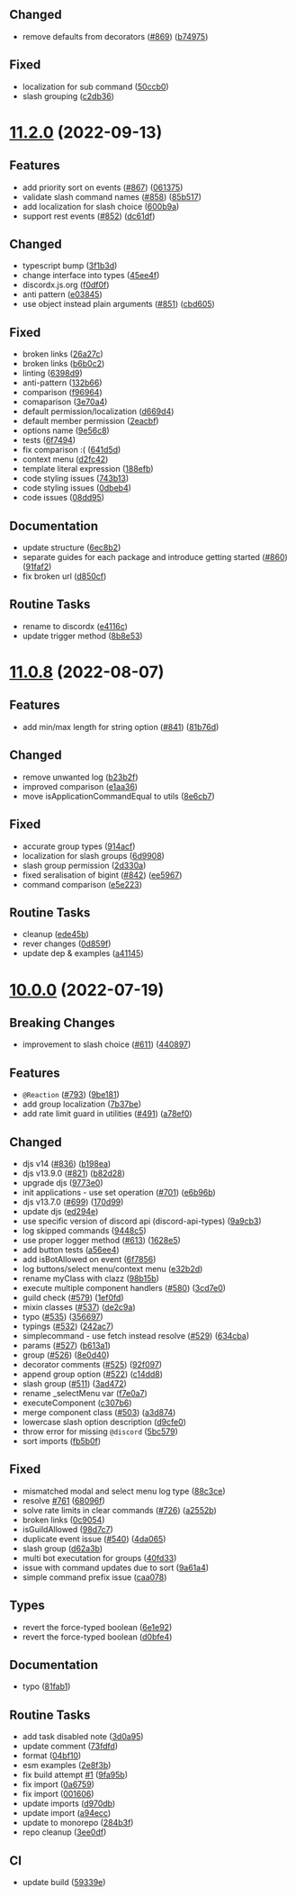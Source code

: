 ## Changed

- remove defaults from decorators ([#869](https://github.com/discordx-ts/discordx/issues/869)) ([b74975](https://github.com/discordx-ts/discordx/commit/b74975c932e1cf313fa2202b1a538e4c52ce90e8))

## Fixed

- localization for sub command ([50ccb0](https://github.com/discordx-ts/discordx/commit/50ccb0229205244be2c444e2dca86879e5414e99))
- slash grouping ([c2db36](https://github.com/discordx-ts/discordx/commit/c2db365ac831cda004fe06306e9b049acc5c0180))

# [11.2.0](https://github.com/discordx-ts/discordx/releases/tag/discordx-11.2.0) (2022-09-13)

## Features

- add priority sort on events ([#867](https://github.com/discordx-ts/discordx/issues/867)) ([061375](https://github.com/discordx-ts/discordx/commit/061375f237febae8e401f14499de0a40e6c83f48))
- validate slash command names ([#858](https://github.com/discordx-ts/discordx/issues/858)) ([85b517](https://github.com/discordx-ts/discordx/commit/85b517fe6ab6a8ad8cafe7740d84cc56df07e22e))
- add localization for slash choice ([600b9a](https://github.com/discordx-ts/discordx/commit/600b9aea3cf00bf6b841b4f77773d0c9bdd2fe5d))
- support rest events ([#852](https://github.com/discordx-ts/discordx/issues/852)) ([dc61df](https://github.com/discordx-ts/discordx/commit/dc61df079dba11bfbd14bc75f397639e105c56b3))

## Changed

- typescript bump ([3f1b3d](https://github.com/discordx-ts/discordx/commit/3f1b3df16b964e06956e319a05c4dd8bd2997a99))
- change interface into types ([45ee4f](https://github.com/discordx-ts/discordx/commit/45ee4fc0a2dcb4de3cb8ed7e14f1798a996cadab))
- discordx.js.org ([f0df0f](https://github.com/discordx-ts/discordx/commit/f0df0f15fd8335ea22a58a5204e3ddf02d831198))
- anti pattern ([e03845](https://github.com/discordx-ts/discordx/commit/e038451bb1711fc362cb98338e0b66ec8a2ffac8))
- use object instead plain arguments ([#851](https://github.com/discordx-ts/discordx/issues/851)) ([cbd605](https://github.com/discordx-ts/discordx/commit/cbd605dd08f2edc780b5a9c9717e2fdedb4758ca))

## Fixed

- broken links ([26a27c](https://github.com/discordx-ts/discordx/commit/26a27ca2d8ff078d4b8d8b590d351c82478e2de8))
- broken links ([b6b0c2](https://github.com/discordx-ts/discordx/commit/b6b0c290785e58a4de5273b3dd22fd9ab2c072c3))
- linting ([6398d9](https://github.com/discordx-ts/discordx/commit/6398d94610c99d5346630d4cc253ec371a3eba90))
- anti-pattern ([132b66](https://github.com/discordx-ts/discordx/commit/132b66b262ffd857205d689e7727df6cd4780417))
- comparison ([f96964](https://github.com/discordx-ts/discordx/commit/f96964e1ac8ced56805e73934029abaa4f49dffe))
- comaparison ([3e70a4](https://github.com/discordx-ts/discordx/commit/3e70a488ad60f7ed56b8d9a80e07c34d9673dc08))
- default permission/localization ([d669d4](https://github.com/discordx-ts/discordx/commit/d669d4f217589a9b60bda5ebdeb936a48e486318))
- default member permission ([2eacbf](https://github.com/discordx-ts/discordx/commit/2eacbf6b41d7cbcb7ced26cde86784e8f0793c3c))
- options name ([9e56c8](https://github.com/discordx-ts/discordx/commit/9e56c8bc464131a9cb6c05c8bf166e96de2ddb14))
- tests ([6f7494](https://github.com/discordx-ts/discordx/commit/6f749473f781fe1582cd04ab079126f23794b748))
- fix comparison :( ([641d5d](https://github.com/discordx-ts/discordx/commit/641d5ddb3d2e82ec2e7d0f721fbd13ab327f2ba8))
- context menu ([d2fc42](https://github.com/discordx-ts/discordx/commit/d2fc427bcf9265515b7e693ed865ec9774d90606))
- template literal expression ([188efb](https://github.com/discordx-ts/discordx/commit/188efb62c97623410aa7a09cb3e277e7a365425d))
- code styling issues ([743b13](https://github.com/discordx-ts/discordx/commit/743b13d0eb1825062c2c3745a667c8385fb56de5))
- code styling issues ([0dbeb4](https://github.com/discordx-ts/discordx/commit/0dbeb455bcd880051e882ef1e5c1d976ff6d4e73))
- code issues ([08dd95](https://github.com/discordx-ts/discordx/commit/08dd95a4c42236ccf364eda0e3c69f81a7cb46c6))

## Documentation

- update structure ([6ec8b2](https://github.com/discordx-ts/discordx/commit/6ec8b2051f7ec096e4c67e30733dd9c91a903f07))
- separate guides for each package and introduce getting started ([#860](https://github.com/discordx-ts/discordx/issues/860)) ([91faf2](https://github.com/discordx-ts/discordx/commit/91faf2a0c3ee78c210ce66ffc0341ac91242e28b))
- fix broken url ([d850cf](https://github.com/discordx-ts/discordx/commit/d850cf210b158325bff72da78c43d1e2fc3429d6))

## Routine Tasks

- rename to discordx ([e4116c](https://github.com/discordx-ts/discordx/commit/e4116cc5beb9a129b7e742fd6014ffe72adc5e2b))
- update trigger method ([8b8e53](https://github.com/discordx-ts/discordx/commit/8b8e5369d4638413b7f3711f2aa211190d1fb67d))

# [11.0.8](https://github.com/discordx-ts/discordx/releases/tag/discordx-11.0.8) (2022-08-07)

## Features

- add min/max length for string option ([#841](https://github.com/discordx-ts/discordx/issues/841)) ([81b76d](https://github.com/discordx-ts/discordx/commit/81b76d3129fedd5cdbb41fc273d5c0e60312313b))

## Changed

- remove unwanted log ([b23b2f](https://github.com/discordx-ts/discordx/commit/b23b2ff6b1566da7e636735710cf140679677a32))
- improved comparison ([e1aa36](https://github.com/discordx-ts/discordx/commit/e1aa36a04a1c4aeef40edc7d2aa8a02806ac77e3))
- move isApplicationCommandEqual to utils ([8e6cb7](https://github.com/discordx-ts/discordx/commit/8e6cb7b0da990b58c6d40de2ddc840f56e6fa68e))

## Fixed

- accurate group types ([914acf](https://github.com/discordx-ts/discordx/commit/914acfc8307db00e421f742f3271d561169e7b6c))
- localization for slash groups ([6d9908](https://github.com/discordx-ts/discordx/commit/6d9908e5fa1f4eb22d28b939718c169b3288558a))
- slash group permission ([2d330a](https://github.com/discordx-ts/discordx/commit/2d330a3a0932d4a7f15fc1195972c90f47b21651))
- fixed seralisation of bigint ([#842](https://github.com/discordx-ts/discordx/issues/842)) ([ee5967](https://github.com/discordx-ts/discordx/commit/ee59672fdec886aa7f134d8ec1c0f1d686a741b9))
- command comparison ([e5e223](https://github.com/discordx-ts/discordx/commit/e5e223825758d564b9c0bd6dc73d3cb32cb38061))

## Routine Tasks

- cleanup ([ede45b](https://github.com/discordx-ts/discordx/commit/ede45bf0cd71a228886ecb65e4ec89bf46d8d679))
- rever changes ([0d859f](https://github.com/discordx-ts/discordx/commit/0d859f6973082c285a747b6ea9dc44c7335d5293))
- update dep & examples ([a41145](https://github.com/discordx-ts/discordx/commit/a411455742aa16579dcee12c7a916842c5da3077))

# [10.0.0](https://github.com/discordx-ts/discordx/releases/tag/discordx-10.0.0) (2022-07-19)

## Breaking Changes

- improvement to slash choice ([#611](https://github.com/discordx-ts/discordx/issues/611)) ([440897](https://github.com/discordx-ts/discordx/commit/4408978e94fe1b73540ee06b5b2452030a2bd590))

## Features

- `@Reaction` ([#793](https://github.com/discordx-ts/discordx/issues/793)) ([9be181](https://github.com/discordx-ts/discordx/commit/9be181af33c62a758d1773d4a785a546870c28bb))
- add group localization ([7b37be](https://github.com/discordx-ts/discordx/commit/7b37be0b6e44159feadf52e5bb446689e44d368f))
- add rate limit guard in utilities ([#491](https://github.com/discordx-ts/discordx/issues/491)) ([a78ef0](https://github.com/discordx-ts/discordx/commit/a78ef08f90b2075efe967ca6b5900984976398e9))

## Changed

- djs v14 ([#836](https://github.com/discordx-ts/discordx/issues/836)) ([b198ea](https://github.com/discordx-ts/discordx/commit/b198ea53ee7a64a8c5e5a1fb19c23a27a4734de6))
- djs v13.9.0 ([#821](https://github.com/discordx-ts/discordx/issues/821)) ([b82d28](https://github.com/discordx-ts/discordx/commit/b82d28fcedb7687ff5364e0154307ee9855f646e))
- upgrade djs ([9773e0](https://github.com/discordx-ts/discordx/commit/9773e01fe4ac5bdc400b7a4ceb0b0ce71a07c8b1))
- init applications - use set operation ([#701](https://github.com/discordx-ts/discordx/issues/701)) ([e6b96b](https://github.com/discordx-ts/discordx/commit/e6b96b8c8df2f9043783b689bd414c63741efd85))
- djs v13.7.0 ([#699](https://github.com/discordx-ts/discordx/issues/699)) ([170d99](https://github.com/discordx-ts/discordx/commit/170d99b9b51101810f6ab73f32100d364611957d))
- update djs ([ed294e](https://github.com/discordx-ts/discordx/commit/ed294e3e588ac2c5095011bc2760f463da426265))
- use specific version of discord api (discord-api-types) ([9a9cb3](https://github.com/discordx-ts/discordx/commit/9a9cb3c08b47bfc30e92857acff259c5f78481a4))
- log skipped commands ([9448c5](https://github.com/discordx-ts/discordx/commit/9448c5e8da013e3bb4655e10e718a14d60c02214))
- use proper logger method ([#613](https://github.com/discordx-ts/discordx/issues/613)) ([1628e5](https://github.com/discordx-ts/discordx/commit/1628e5a5740bc9d62f0da159a3dd7efda729a37c))
- add button tests ([a56ee4](https://github.com/discordx-ts/discordx/commit/a56ee40f121922ef629f3112dafbede903db25d3))
- add isBotAllowed on event ([6f7856](https://github.com/discordx-ts/discordx/commit/6f78567e4edf16be815a28ad0dee5e39a688b02e))
- log buttons/select menu/context menu ([e32b2d](https://github.com/discordx-ts/discordx/commit/e32b2dac031d5bdd7beb1813945681d50b1caa23))
- rename myClass with clazz ([98b15b](https://github.com/discordx-ts/discordx/commit/98b15bc4638591cb945060d402f8d5d1eb9606f1))
- execute multiple component handlers ([#580](https://github.com/discordx-ts/discordx/issues/580)) ([3cd7e0](https://github.com/discordx-ts/discordx/commit/3cd7e04b25c1cff3fd489e2671694be2b40c2f8f))
- guild check ([#579](https://github.com/discordx-ts/discordx/issues/579)) ([1ef0fd](https://github.com/discordx-ts/discordx/commit/1ef0fd6457ba2b268df482a96a9652047b42ddec))
- mixin classes ([#537](https://github.com/discordx-ts/discordx/issues/537)) ([de2c9a](https://github.com/discordx-ts/discordx/commit/de2c9af6688fd8317fd70d835902b7186afde3af))
- typo ([#535](https://github.com/discordx-ts/discordx/issues/535)) ([356697](https://github.com/discordx-ts/discordx/commit/356697e0af3e8db832d80d38d671f7e75eae68aa))
- typings ([#532](https://github.com/discordx-ts/discordx/issues/532)) ([242ac7](https://github.com/discordx-ts/discordx/commit/242ac7c5ba6383c0c5224a414ad03333575b155d))
- simplecommand - use fetch instead resolve ([#529](https://github.com/discordx-ts/discordx/issues/529)) ([634cba](https://github.com/discordx-ts/discordx/commit/634cbaa09ecdf55f968b906ae5b086653f384c12))
- params ([#527](https://github.com/discordx-ts/discordx/issues/527)) ([b613a1](https://github.com/discordx-ts/discordx/commit/b613a1dc806cefb272e8f0ae19f82d7dc137ab9e))
- group ([#526](https://github.com/discordx-ts/discordx/issues/526)) ([8e0d40](https://github.com/discordx-ts/discordx/commit/8e0d4070a3d9e561c57b14c3334f08952da07000))
- decorator comments ([#525](https://github.com/discordx-ts/discordx/issues/525)) ([92f097](https://github.com/discordx-ts/discordx/commit/92f0972503faca079af4ab85ff5094e729af7099))
- append group option ([#522](https://github.com/discordx-ts/discordx/issues/522)) ([c14dd8](https://github.com/discordx-ts/discordx/commit/c14dd8755ea3087849ab6654eb60103e0eb0408e))
- slash group ([#511](https://github.com/discordx-ts/discordx/issues/511)) ([3ad472](https://github.com/discordx-ts/discordx/commit/3ad472f15e311ec25a8c63c4f1282d46e590d33b))
- rename \_selectMenu var ([f7e0a7](https://github.com/discordx-ts/discordx/commit/f7e0a729099b7f3beca2e81ea4924ba15940c237))
- executeComponent ([c307b6](https://github.com/discordx-ts/discordx/commit/c307b651f3570e730bed3fa2f792cac915eb1b30))
- merge component class ([#503](https://github.com/discordx-ts/discordx/issues/503)) ([a3d874](https://github.com/discordx-ts/discordx/commit/a3d874d7a79187715fd53d6b7c5b1d853d8ee6cd))
- lowercase slash option description ([d9cfe0](https://github.com/discordx-ts/discordx/commit/d9cfe0372a38bf99838f58324d52a9609ed73a19))
- throw error for missing `@discord` ([5bc579](https://github.com/discordx-ts/discordx/commit/5bc579564e28d45a6e89fcd339033d31590c38a6))
- sort imports ([fb5b0f](https://github.com/discordx-ts/discordx/commit/fb5b0f82661313a4e9e6638db71670a7fb524ac2))

## Fixed

- mismatched modal and select menu log type ([88c3ce](https://github.com/discordx-ts/discordx/commit/88c3cee14187f87836c8e688171b21c33c99eb46))
- resolve [#761](https://github.com/discordx-ts/discordx/issues/761) ([68096f](https://github.com/discordx-ts/discordx/commit/68096f7f6c6bb1b3af9aac89780d857bd10cb198))
- solve rate limits in clear commands ([#726](https://github.com/discordx-ts/discordx/issues/726)) ([a2552b](https://github.com/discordx-ts/discordx/commit/a2552bf37baa19cfb32419723d4a83327c902ef2))
- broken links ([0c9054](https://github.com/discordx-ts/discordx/commit/0c9054ac20766386b8eddffd20f143fe19d1c497))
- isGuildAllowed ([98d7c7](https://github.com/discordx-ts/discordx/commit/98d7c782fbc4a8417a0ac264dab31cd6229b4ce0))
- duplicate event issue ([#540](https://github.com/discordx-ts/discordx/issues/540)) ([4da065](https://github.com/discordx-ts/discordx/commit/4da0656f1cc0009684950f489b5da84da331f5d0))
- slash group ([d62a3b](https://github.com/discordx-ts/discordx/commit/d62a3bfa0efadba6758b64804e909a9747e5487d))
- multi bot executation for groups ([40fd33](https://github.com/discordx-ts/discordx/commit/40fd33091569857a751bb6237216f3273ab0b90f))
- issue with command updates due to sort ([9a61a4](https://github.com/discordx-ts/discordx/commit/9a61a4007ad4e55c541a9d00004e568dcc36c277))
- simple command prefix issue ([caa078](https://github.com/discordx-ts/discordx/commit/caa078a388761e4b04f31043466c344020694b8b))

## Types

- revert the force-typed boolean ([6e1e92](https://github.com/discordx-ts/discordx/commit/6e1e9200ce9b15e5201d863ebdf9f9467d6743aa))
- revert the force-typed boolean ([d0bfe4](https://github.com/discordx-ts/discordx/commit/d0bfe4db9d3de5fe79b51fc11dd90e58e50a29fc))

## Documentation

- typo ([81fab1](https://github.com/discordx-ts/discordx/commit/81fab1ad139b9bf24ee5dee43ea7fc9251564daf))

## Routine Tasks

- add task disabled note ([3d0a95](https://github.com/discordx-ts/discordx/commit/3d0a95cb1d6d5c986ed5f154c07e3a0b2556134b))
- update comment ([73fdfd](https://github.com/discordx-ts/discordx/commit/73fdfd30649caf97fc321db9d4dc81cd18c7aaa5))
- format ([04bf10](https://github.com/discordx-ts/discordx/commit/04bf101659fc1ce75de8d7b2b87578181586d2b9))
- esm examples ([2e8f3b](https://github.com/discordx-ts/discordx/commit/2e8f3b863f6867c4d196a3104a5a7e792cab82af))
- fix build attempt [#1](https://github.com/discordx-ts/discordx/issues/1) ([9fa95b](https://github.com/discordx-ts/discordx/commit/9fa95bde51bf9c55af953bfce5154272f02df4ce))
- fix import ([0a6759](https://github.com/discordx-ts/discordx/commit/0a675937638436e79ba36b3731823b6419e70404))
- fix import ([001606](https://github.com/discordx-ts/discordx/commit/0016065061688975813d600db344577ee086a32b))
- update imports ([d970db](https://github.com/discordx-ts/discordx/commit/d970db2c047db1e91970ca75dc00debfbf802d51))
- update import ([a94ecc](https://github.com/discordx-ts/discordx/commit/a94eccabad3139aaba88e6a1be12057b25957c91))
- update to monorepo ([284b3f](https://github.com/discordx-ts/discordx/commit/284b3f58599df60275ead01bb595a1334358e75b))
- repo cleanup ([3ee0df](https://github.com/discordx-ts/discordx/commit/3ee0df074f23651c26bdbee49f0cbe859967e31e))

## CI

- update build ([59339e](https://github.com/discordx-ts/discordx/commit/59339e5a2249772dd722731ede5c912f1f9bcbed))
